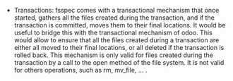 - Transactions: fsspec comes with a transactional mechanism that once
  started, gathers all the files created during the transaction, and if
  the transaction is committed, moves them to their final locations. It
  would be useful to bridge this with the transactional mechanism of
  odoo. This would allow to ensure that all the files created during a
  transaction are either all moved to their final locations, or all
  deleted if the transaction is rolled back. This mechanism is only
  valid for files created during the transaction by a call to the open
  method of the file system. It is not valid for others operations, such
  as rm, mv_file, ... .
